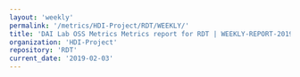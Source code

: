 ```yaml
---
layout: 'weekly'
permalink: '/metrics/HDI-Project/RDT/WEEKLY/'
title: 'DAI Lab OSS Metrics Metrics report for RDT | WEEKLY-REPORT-2019-02-03'
organization: 'HDI-Project'
repository: 'RDT'
current_date: '2019-02-03'
---
```

